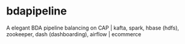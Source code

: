 # bdapipeline
A elegant BDA pipeline balancing on CAP | kafta, spark, hbase (hdfs), zookeeper, dash (dashboarding), airflow | ecommerce 
